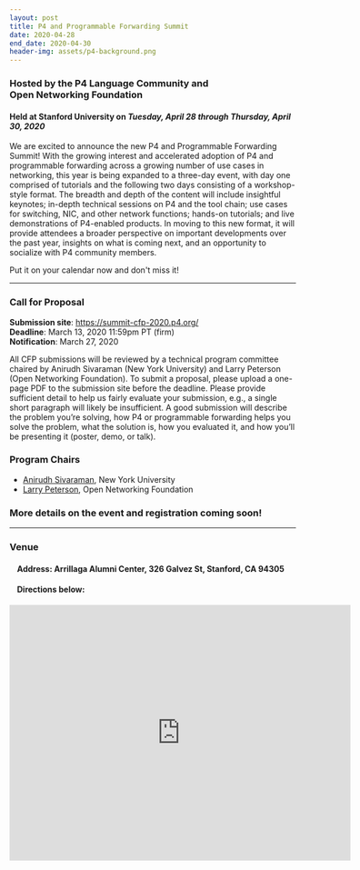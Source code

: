 ```yaml
---
layout: post
title: P4 and Programmable Forwarding Summit
date: 2020-04-28
end_date: 2020-04-30
header-img: assets/p4-background.png
---
```


### Hosted by the P4 Language Community and <br /> Open Networking Foundation  
#### Held at Stanford University on *Tuesday, April 28 through Thursday, April 30, 2020* 

We are excited to announce the new P4 and Programmable Forwarding Summit! With the growing interest and accelerated adoption of P4 and programmable forwarding across a growing number of use cases in networking, this year is being expanded to a three-day event, with day one comprised of tutorials and the following two days consisting of a workshop-style format. The breadth and depth of the content will include insightful keynotes; in-depth technical sessions on P4 and the tool chain; use cases for switching, NIC, and other network functions; hands-on tutorials; and live demonstrations of P4-enabled products. In moving to this new format, it will provide attendees a broader perspective on important developments over the past year, insights on what is coming next, and an opportunity to socialize with P4 community members. 

Put it on your calendar now and don't miss it! 

---

### Call for Proposal
**Submission site**: <https://summit-cfp-2020.p4.org/> <br />
**Deadline**: March 13, 2020 11:59pm PT (firm) <br />
**Notification**: March 27, 2020

All CFP submissions will be reviewed by a technical program committee chaired by Anirudh Sivaraman (New York University) and Larry Peterson (Open Networking Foundation). To submit a proposal, please upload a one-page PDF to the submission site before the deadline. Please provide sufficient detail to help us fairly evaluate your submission, e.g., a single short paragraph will likely be insufficient. A good submission will describe the problem you’re solving, how P4 or programmable forwarding helps you solve the problem, what the solution is, how you evaluated it, and how you’ll be presenting it (poster, demo, or talk).

### Program Chairs
* [Anirudh Sivaraman](https://cs.nyu.edu/~anirudh/), New York University
* [Larry Peterson](https://www.opennetworking.org/executive-team/#bio-Larry-Peterson), Open Networking Foundation

### **More details on the event and registration coming soon!**

---
### Venue
#### &nbsp;&nbsp;&nbsp;&nbsp;Address: Arrillaga Alumni Center, 326 Galvez St, Stanford, CA 94305
#### &nbsp;&nbsp;&nbsp;&nbsp;Directions below:

<iframe src="https://www.google.com/maps/embed?pb=!1m18!1m12!1m3!1d3168.2722083658236!2d-122.16701278469225!3d37.43067377982362!2m3!1f0!2f0!3f0!3m2!1i1024!2i768!4f13.1!3m3!1m2!1s0x808fbb28416493a7%3A0x778a60994d7a5e4c!2sFrances+C.+Arrillaga+Alumni+Center!5e0!3m2!1sen!2sus!4v1526996941379" width="600" height="450" frameborder="0" style="border:0" allowfullscreen></iframe>
